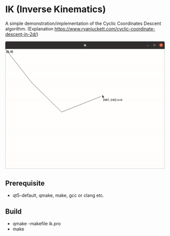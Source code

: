 # IK (Inverse Kinematics)

A simple demonstration/implementation of the Cyclic Coordinates Descent algorithm.
(Explanation https://www.ryanjuckett.com/cyclic-coordinate-descent-in-2d/)

![Demo](https://github.com/law0/inverse-kin/blob/master/ik.gif)

## Prerequisite
 - qt5-default, qmake, make, gcc or clang etc.

## Build
 - qmake -makefile ik.pro
 - make
